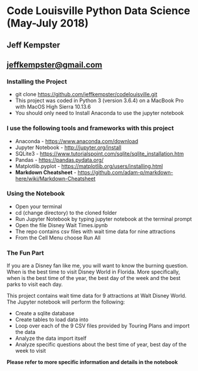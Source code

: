 # Code Louisville Python Data Science (May-July 2018)
## Jeff Kempster
## jeffkempster@gmail.com

### Installing the Project
- git clone https://github.com/jeffkempster/codelouisville.git 
- This project was coded in Python 3 (version 3.6.4) on a MacBook Pro with MacOS High Sierra 10.13.6
- You should only need to Install Anaconda to use the jupyter notebook

### I use the following tools and frameworks with this project
- Anaconda - https://www.anaconda.com/download
- Jupyter Notebook - http://jupyter.org/install
- SQLite3 - https://www.tutorialspoint.com/sqlite/sqlite_installation.htm
- Pandas - https://pandas.pydata.org/
- Matplotlib.pyplot - https://matplotlib.org/users/installing.html
- **Markdown Cheatsheet** - https://github.com/adam-p/markdown-here/wiki/Markdown-Cheatsheet

### Using the Notebook
- Open your terminal
- cd (change directory) to the cloned folder
- Run Jupyter Notebook by typing jupyter notebook at the terminal prompt
- Open the file Disney Wait Times.ipynb
- The repo contains csv files with wait time data for nine attractions
- From the Cell Menu choose Run All

### The Fun Part
If you are a Disney fan like me, you will want to know the burning question.  When is the best time to visit Disney World in Florida.  More specifically, when is the best time of the year, the best day of the week and the best parks to visit each day.

This project contains wait time data for 9 attractions at Walt Disney World.  The Jupyter notebook will perform the following:
- Create a sqlite database
- Create tables to load data into
- Loop over each of the 9 CSV files provided by Touring Plans and import the data
- Analyze the data import itself
- Analyze specific questions about the best time of year, best day of the week to visit

**Please refer to more specific information and details in the notebook**
